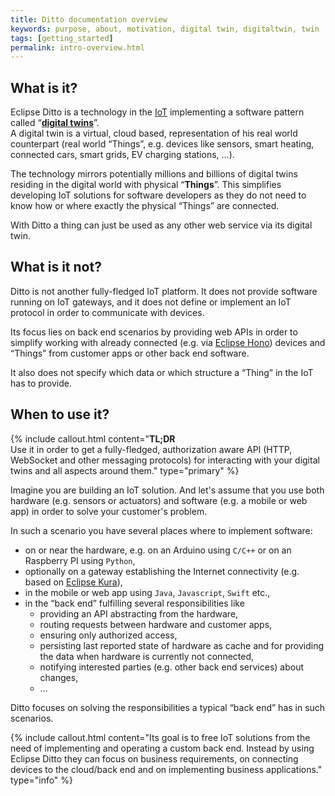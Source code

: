 ```yaml
---
title: Ditto documentation overview
keywords: purpose, about, motivation, digital twin, digitaltwin, twin
tags: [getting_started]
permalink: intro-overview.html
---
```



## What is it?

Eclipse Ditto is a technology in the <a href="#" data-toggle="tooltip" data-original-title="{{site.data.glossary.iot}}">IoT</a> 
implementing a software pattern called “**[digital twins](intro-digitaltwins.html)**”.<br/>
A digital twin is a virtual, cloud based, representation of his real world counterpart 
(real world “Things”, e.g. devices like sensors, smart heating, connected cars, smart grids, EV charging stations, …).

The technology mirrors potentially millions and billions of digital twins residing in the digital world 
with physical “**Things**”. This simplifies developing IoT solutions for software developers as they do not need 
to know how or where exactly the physical “Things” are connected.

With Ditto a thing can just be used as any other web service via its digital twin.


## What is it not?

Ditto is not another fully-fledged IoT platform. It does not provide software running on IoT gateways, and it does not
define or implement an IoT protocol in order to communicate with devices.

Its focus lies on back end scenarios by providing web APIs in order to simplify working with already connected (e.g. 
via [Eclipse Hono](https://www.eclipse.org/hono/)) devices and “Things” from customer apps or other back end software.

It also does not specify which data or which structure a “Thing” in the IoT has to provide. 


## When to use it?

  {% include callout.html content="**TL;DR**<br/>Use it in order to get a fully-fledged, authorization aware API 
  (HTTP, WebSocket and other messaging protocols) for interacting with your digital twins and all aspects around them." type="primary" %}

Imagine you are building an IoT solution. And let's assume that you use both hardware (e.g. sensors or actuators) and
software (e.g. a mobile or web app) in order to solve your customer's problem.

In such a scenario you have several places where to implement software:
* on or near the hardware, e.g. on an Arduino using `C/C++` or on an Raspberry PI using `Python`,
* optionally on a gateway establishing the Internet connectivity (e.g. based on [Eclipse Kura](https://www.eclipse.org/kura/)),
* in the mobile or web app using `Java`, `Javascript`, `Swift` etc.,
* in the “back end” fulfilling several responsibilities like
    * providing an API abstracting from the hardware,
    * routing requests between hardware and customer apps,
    * ensuring only authorized access,
    * persisting last reported state of hardware as cache and for providing the data when hardware is currently not connected,
    * notifying interested parties (e.g. other back end services) about changes,
    * …

Ditto focuses on solving the responsibilities a typical “back end” has in such scenarios.

  {% include callout.html content="Its goal is to free IoT solutions from the need of implementing and operating a 
  custom back end. Instead by using Eclipse Ditto they can focus on business requirements, on connecting devices to
  the cloud/back end and on implementing business applications." type="info" %} 
